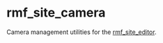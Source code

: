# rmf_site_camera

Camera management utilities for the [rmf_site_editor](https://github.com/open-rmf/rmf_site).
